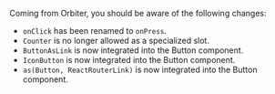 Coming from Orbiter, you should be aware of the following changes:

- `onClick` has been renamed to `onPress`.
- `Counter` is no longer allowed as a specialized slot.
- `ButtonAsLink` is now integrated into the Button component.
- `IconButton` is now integrated into the Button component.
- `as(Button, ReactRouterLink)` is now integrated into the Button component.
